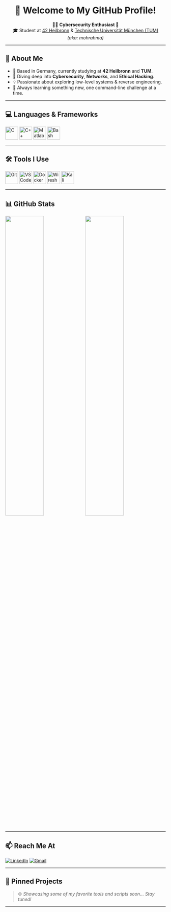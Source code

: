 <!-- README.md -->

<h1 align="center">👋 Welcome to My GitHub Profile!</h1>

<p align="center">
  🧑‍💻 <strong>Cybersecurity Enthusiast 🔐</strong><br>
  🎓 Student at <a href="https://www.42heilbronn.de/">42 Heilbronn</a> & <a href="https://www.tum.de/">Technische Universität München (TUM)</a><br>
  <em>(aka: mohrahma)</em>
</p>

---

## 🌟 About Me

- 📍 Based in Germany, currently studying at **42 Heilbronn** and **TUM**.
- 🌱 Diving deep into **Cybersecurity**, **Networks**, and **Ethical Hacking**.
- 💡 Passionate about exploring low-level systems & reverse engineering.
- 🧠 Always learning something new, one command-line challenge at a time.

---

## 💻 Languages & Frameworks

<p align="left">
  <img src="https://cdn.jsdelivr.net/gh/devicons/devicon/icons/c/c-original.svg" width="40" height="40" alt="C"/>
  <img src="https://cdn.jsdelivr.net/gh/devicons/devicon/icons/cplusplus/cplusplus-original.svg" width="40" height="40" alt="C++"/>
  <img src="https://cdn.jsdelivr.net/gh/devicons/devicon/icons/matlab/matlab-original.svg" width="40" height="40" alt="Matlab"/>
  <img src="https://cdn.jsdelivr.net/gh/devicons/devicon/icons/bash/bash-original.svg" width="40" height="40" alt="Bash"/>
</p>

---

## 🛠️ Tools I Use

<p align="left">
  <img src="https://cdn.jsdelivr.net/gh/devicons/devicon/icons/git/git-original.svg" width="40" height="40" alt="Git"/>
  <img src="https://cdn.jsdelivr.net/gh/devicons/devicon/icons/vscode/vscode-original.svg" width="40" height="40" alt="VSCode"/>
  <img src="https://cdn.jsdelivr.net/gh/devicons/devicon/icons/docker/docker-original.svg" width="40" height="40" alt="Docker"/>
  <img src="https://img.icons8.com/color/48/wireshark.png" width="40" height="40" alt="Wireshark"/>
  <img src="https://img.icons8.com/external-tal-revivo-color-tal-revivo/48/external-kali-linux-is-a-debian-derived-linux-distribution-designed-for-digital-forensics-logo-color-tal-revivo.png" width="40" height="40" alt="Kali Linux"/>
</p>

---

## 📊 GitHub Stats

<p align="left">
  <img src="https://github-readme-stats.vercel.app/api?username=mohrahma&show_icons=true&theme=radical" width="49%" />
  <img src="https://github-readme-streak-stats.herokuapp.com/?user=mohrahma&theme=radical" width="49%" />
</p>

<!-- ---

## 🚀 Fun Add-ons

- 🧩 Random Dev Quote:
  > _"Talk is cheap. Show me the code."_ — Linus Torvalds

- 🎯 Goal for 2025:  
  ✅ Get OSCP Certified  
  ✅ Contribute to 5+ Open Source Security Tools  
  ✅ Build my own Packet Sniffer from scratch  -->

---

## 📫 Reach Me At

[![LinkedIn](https://img.shields.io/badge/-LinkedIn-0A66C2?style=flat-square&logo=linkedin&logoColor=white)](https://de.linkedin.com/in/mohsin-rahman-4933842a5)
[![Gmail](https://img.shields.io/badge/-Email-D14836?style=flat-square&logo=gmail&logoColor=white)](mailto:mohsinaejazrahman@gmail.com)

---

## 📌 Pinned Projects

> ⚙️ _Showcasing some of my favorite tools and scripts soon... Stay tuned!_

---

